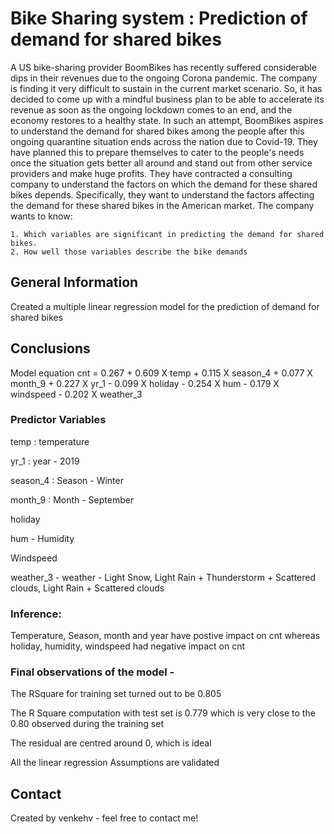 # Bike Sharing system : Prediction of demand for shared bikes
A US bike-sharing provider BoomBikes has recently suffered considerable dips in their revenues due to the ongoing Corona pandemic. The company is finding it very difficult to sustain in the current market scenario. So, it has decided to come up with a mindful business plan to be able to accelerate its revenue as soon as the ongoing lockdown comes to an end, and the economy restores to a healthy state. 
In such an attempt, BoomBikes aspires to understand the demand for shared bikes among the people after this ongoing quarantine situation ends across the nation due to Covid-19. They have planned this to prepare themselves to cater to the people's needs once the situation gets better all around and stand out from other service providers and make huge profits.
They have contracted a consulting company to understand the factors on which the demand for these shared bikes depends. Specifically, they want to understand the factors affecting the demand for these shared bikes in the American market. The company wants to know:

    1. Which variables are significant in predicting the demand for shared bikes.
    2. How well those variables describe the bike demands


## General Information
Created a multiple linear regression model for the prediction of demand for shared bikes



## Conclusions
Model equation
cnt = 0.267 + 0.609 X temp + 0.115 X season_4 + 0.077 X month_9 + 0.227 X yr_1 - 0.099 X holiday - 0.254 X hum - 0.179 X windspeed - 0.202 X weather_3

### Predictor Variables

temp : temperature

yr_1 : year - 2019

season_4 : Season - Winter

month_9 : Month - September

holiday

hum - Humidity

Windspeed

weather_3 - weather - Light Snow, Light Rain + Thunderstorm + Scattered clouds, Light Rain + Scattered clouds

### Inference:
Temperature, Season, month and year have postive impact on cnt whereas holiday, humidity, windspeed had negative impact on cnt

### Final observations of the model -
The RSquare for training set turned out to be 0.805

The R Square computation with test set is 0.779 which is very close to the 0.80 observed during the training set

The residual are centred around 0, which is ideal

All the linear regression Assumptions are validated


## Contact
Created by venkehv - feel free to contact me!

